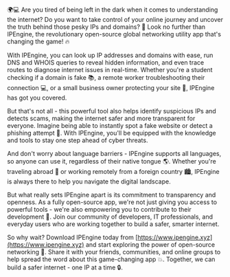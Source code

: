🌍💻 Are you tired of being left in the dark when it comes to understanding the internet? Do you want to take control of your online journey and uncover the truth behind those pesky IPs and domains? 🤔 Look no further than IPEngine, the revolutionary open-source global networking utility app that's changing the game! 🔥

With IPEngine, you can look up IP addresses and domains with ease, run DNS and WHOIS queries to reveal hidden information, and even trace routes to diagnose internet issues in real-time. Whether you're a student checking if a domain is fake 📚, a remote worker troubleshooting their connection 💻, or a small business owner protecting your site 🏢, IPEngine has got you covered.

But that's not all - this powerful tool also helps identify suspicious IPs and detects scams, making the internet safer and more transparent for everyone. Imagine being able to instantly spot a fake website or detect a phishing attempt 👀. With IPEngine, you'll be equipped with the knowledge and tools to stay one step ahead of cyber threats.

And don't worry about language barriers - IPEngine supports all languages, so anyone can use it, regardless of their native tongue 🌎. Whether you're traveling abroad 💼 or working remotely from a foreign country 🏙️, IPEngine is always there to help you navigate the digital landscape.

But what really sets IPEngine apart is its commitment to transparency and openness. As a fully open-source app, we're not just giving you access to powerful tools - we're also empowering you to contribute to their development 💪. Join our community of developers, IT professionals, and everyday users who are working together to build a safer, smarter internet.

So why wait? Download IPEngine today from [https://www.ipengine.xyz](https://www.ipengine.xyz) and start exploring the power of open-source networking 🚀. Share it with your friends, communities, and online groups to help spread the word about this game-changing app 💥. Together, we can build a safer internet - one IP at a time 🔒.